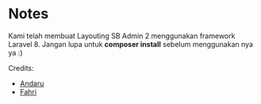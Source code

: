 # Notes
Kami telah membuat Layouting SB Admin 2 menggunakan framework Laravel 8. Jangan lupa untuk **composer install** sebelum menggunakan nya ya :) 

Credits:
 - [Andaru](https://github.com/andarutr)
 - [Fahri](https://github.com/fahrirdwan)